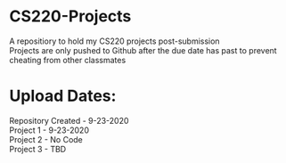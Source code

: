 # CS220-Projects
A repositiory to hold my CS220 projects post-submission<br>
Projects are only pushed to Github after the due date has past to prevent cheating from other classmates
# Upload Dates:
  Repository Created - 9-23-2020 <br>
  Project 1 - 9-23-2020 <br>
  Project 2 - No Code <br>
  Project 3 - TBD <br>
